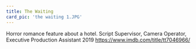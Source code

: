 ```yaml
---
title: The Waiting 
card_pic: 'the waiting 1.JPG'
---
```


Horror romance feature about a hotel.
Script Supervisor, Camera Operator, Executive Production Assistant 2019
https://www.imdb.com/title/tt7046966/
